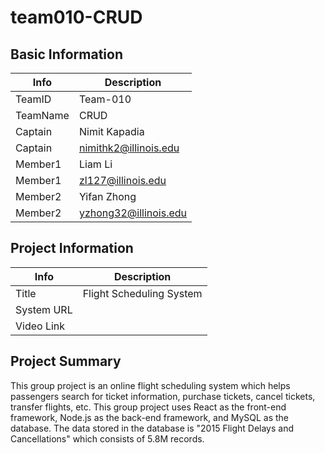 # team010-CRUD

## Basic Information

|   Info      |        Description     |
| ----------- | ---------------------- |
| TeamID      |        Team-010        |
| TeamName    |         CRUD           |
| Captain     |     Nimit Kapadia      |
| Captain     |  nimithk2@illinois.edu |
| Member1     |        Liam Li         |
| Member1     |    zl127@illinois.edu  |
| Member2     |        Yifan Zhong     |
| Member2     |  yzhong32@illinois.edu |


## Project Information

|   Info      |        Description     |
| ----------- | ---------------------- |
|  Title      |       Flight Scheduling System     |
| System URL  |          |
| Video Link  |           |

## Project Summary

This group project is an online flight scheduling system which helps passengers search for ticket information, purchase tickets, cancel tickets, transfer flights, etc. This group project uses React as the front-end framework, Node.js as the back-end framework, and MySQL as the database. The data stored in the database is "2015 Flight Delays and Cancellations" which consists of 5.8M records.


